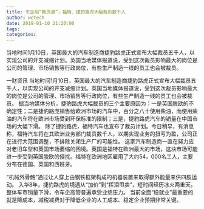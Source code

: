 ```yaml
---
title: 车企陷“裁员潮”，福特、捷豹路虎大幅裁员数千人
author: wetech
date: 2019-01-10 21:20:00
tags: 
categories: 
---
```

当地时间1月10日，英国最大的汽车制造商捷豹路虎正式宣布大幅裁员五千人，以实现公司的开支减缩计划。英国当地媒体报道说，受到这次裁员影响最大的岗位是公司的管理、市场销售等行政岗位，有些生产制造一线的员工也会被裁员。
<!-- more -->
一财资讯
当地时间1月10日，英国最大的汽车制造商捷豹路虎正式宣布大幅裁员五千人，以实现公司的开支减缩计划。英国当地媒体报道说，受到这次裁员影响最大的岗位是公司的管理、市场销售等行政岗位，有些生产制造一线的员工也会被裁员。
据当地媒体分析，捷豹路虎大幅裁员的三个主要原因为：一是英国脱欧的不确定性；二是捷豹路虎销售给欧洲市场的汽车中，百分之八十使用柴油，而使用柴油的汽车将在欧洲市场受到环保标准的限制；三是，捷豹路虎汽车的销量在中国市场的大幅下滑。
除了捷豹路虎，福特汽车也宣布了裁员计划。今日稍早，有消息称，福特汽车将在其欧洲业务部门裁员数千人，以期实现业务的扭亏为盈，公司正在进行大范围调整，不排除关闭生产厂的可能性。
这家汽车制造商一直在努力应对老旧车型和英国市场萎缩的困境。英国是福特在欧洲最大的市场，这块市场可能进一步受到英国脱欧的侵扰。福特在欧洲地区雇用了大约54，000名工人，主要分布在德国、英国和西班牙。
 
 
“机械外骨骼”通过让人穿上由钢铁框架构成的机器装置来取得额外能量来供四肢运动。
入华8年，捷豹路虎的境遇从“加价”到“挥泪甩卖”，短时间经历冰火两重天。
整体车市销量下滑，令车企高管普遍承受业绩压力。
当前全面“稳就业”最重要的就是降成本，减税减费对于降低企业的人工成本、稳定企业预期非常关键。
